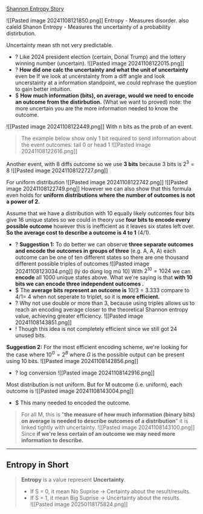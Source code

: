 [Shannon Entropy Story](https://www.quora.com/What-is-an-intuitive-explanation-of-the-concept-of-entropy-in-information-theory)

![[Pasted image 20241108121850.png]]
Entropy - Measures disorder.
also caleld Shanon Entropy - Measures the uncertainty of a probability distirbution.

Uncertainty mean sth not very predictable. 
+ ? Like 2024 president election (certain, Donal Trump) and the lottery winning number (uncertain).
![[Pasted image 20241108122015.png]]
+ ? **How did one calc the uncertainty and what the unit of uncertainty** even be
  If we look at uncerstainty from a diff angle and look uncerstainty at a information standpoint, we could rephrase the question to gain better intuition.
+ $ **How much information (bits), on average, would we need to encode an outcome from the distirbution.** (What we want to proved)
note: the more uncertain you are the more information needed to know the outcome.

![[Pasted image 20241108122449.png]]
With n bits as the prob of an event. 
> The example below show only 1 bit required to send information about the event outcomes: tail 0 or head 1
![[Pasted image 20241108122616.png]]

Another event, with 8 diffs outcome so we use **3 bits** because 3 bits is $2^3=8$
![[Pasted image 20241108122727.png]]

For uniform distribution
![[Pasted image 20241108122742.png]]
![[Pasted image 20241108122749.png]]
However we can also show that this formula even holds for **uniform distributions where the number of outcomes is not a power of 2.** 


Assume that we have a distribution with 10 equally likely outcomes four bits give 16 unique states so we could in theory use **four bits to encode every possible outcome** however this is inefficient as it leaves six states left over. **So the average cost to describe a outcome is 4 to 1** (4/1). 
+ ? **Suggestion 1:** To do better we can observe **three separate outcomes and encode the outcomes in groups of three** (e.g. A, A, A) each outcome can be one of ten different states so there are one thousand different possible triples of outcomes ![[Pasted image 20241108123034.png]]
(lý do dùng log mũ 10)
With $2^{10} = 1024$ we can **encode** all 1000 unique states above. What we're saying is that **with 10 bits we can encode three independent outcomes .**
+ $ The **average bits represent an outcome is** 10/3 = 3.333 compare to 4/1= 4 when not seperate to triplet, so it is **more efficient.** 
+ ? Why not use double or more than 3, because using triples allows us to reach an encoding average closer to the theoretical Shannon entropy value, achieving greater efficiency. 
![[Pasted image 20241108143851.png]]
+ ! Though this idea is not completely efficient since we still got 24 unused bits.

**Suggestion 2:** For the most efficient encoding scheme, we're looking for the case where $10^{G}= 2^B$ where $G$ is the possible output can be present using 10 bits. 
![[Pasted image 20241108142856.png]]
+ ? log conversion 
 ![[Pasted image 20241108142916.png]]

Most distribution is not uniform. But for M outcome (i.e. uniform), each outcome is
![[Pasted image 20241108143004.png]]
+ $ This many needed to encoded the outcome. 

>For all M, this is "**the measure of how much information (binary bits) on average is needed to describe outcomes of a distribution**" it is linked tightly with uncertainty. 
![[Pasted image 20241108143100.png]]
> Since **if we're less certain of an outcome we may need more information to describe.**

---
## Entropy in Short
>**Entropy** is a value represent **Uncertainty**. 
>+ If S = 0, it mean No Suprise -> Certainty about the result/results.
>+ If S = 1, it mean Big Suprise -> Uncertainty about the results.  
![[Pasted image 20250118175824.png]]

